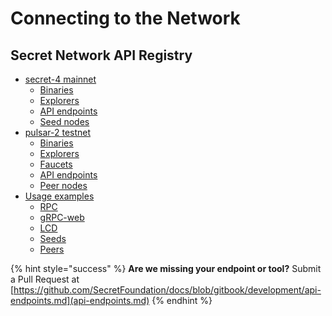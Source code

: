 # Connecting to the Network

## Secret Network API Registry

* [secret-4 mainnet](connecting-to-the-network/mainnet-secret-4.md)
  * [Binaries](connecting-to-the-network/mainnet-secret-4.md#binaries)
  * [Explorers](connecting-to-the-network/mainnet-secret-4.md#explorers)
  * [API endpoints](connecting-to-the-network/mainnet-secret-4.md#api-endpoints)
  * [Seed nodes](connecting-to-the-network/mainnet-secret-4.md#seed-nodes)
* [pulsar-2 testnet](connecting-to-the-network/testnet-pulsar-2.md)
  * [Binaries](connecting-to-the-network/testnet-pulsar-2.md#binaries)
  * [Explorers](connecting-to-the-network/testnet-pulsar-2.md#explorers)
  * [Faucets](connecting-to-the-network/testnet-pulsar-2.md#faucets)
  * [API endpoints](connecting-to-the-network/testnet-pulsar-2.md#api-endpoints)
  * [Peer nodes](connecting-to-the-network/testnet-pulsar-2.md#peer-nodes)
* [Usage examples](connecting-to-the-network/usage-examples.md)
  * [RPC](connecting-to-the-network/usage-examples.md#rpc)
  * [gRPC-web](connecting-to-the-network/usage-examples.md#grpc-web)
  * [LCD](connecting-to-the-network/usage-examples.md#lcd)
  * [Seeds](connecting-to-the-network/usage-examples.md#seeds)
  * [Peers](connecting-to-the-network/usage-examples.md#peers)

{% hint style="success" %}
**Are we missing your endpoint or tool?** Submit a Pull Request at [https://github.com/SecretFoundation/docs/blob/gitbook/development/api-endpoints.md](api-endpoints.md)
{% endhint %}
